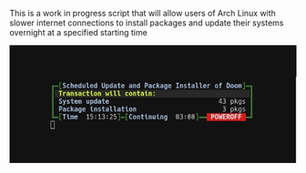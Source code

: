 This is a work in progress script that will allow users of Arch Linux with slower internet connections to install packages and update their systems overnight at a specified starting time

![SUPID](screen.jpg)

